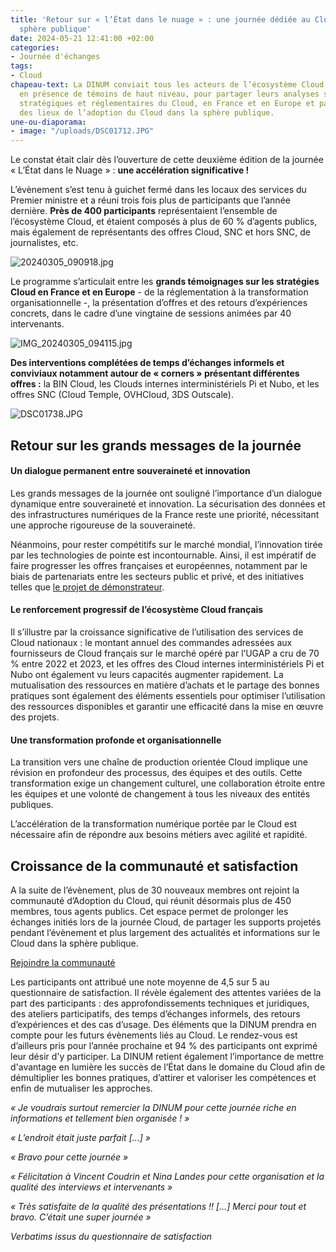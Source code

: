```yaml
---
title: 'Retour sur « l’État dans le nuage » : une journée dédiée au Cloud dans la
  sphère publique'
date: 2024-05-21 12:41:00 +02:00
categories:
- Journée d'échanges
tags:
- Cloud
chapeau-text: La DINUM conviait tous les acteurs de l’écosystème Cloud le 5 mars dernier,
  en présence de témoins de haut niveau, pour partager leurs analyses sur les évolutions
  stratégiques et réglementaires du Cloud, en France et en Europe et partager un état
  des lieux de l’adoption du Cloud dans la sphère publique.
une-ou-diaporama:
- image: "/uploads/DSC01712.JPG"
---
```


Le constat était clair dès l’ouverture de cette deuxième édition de la journée « L’État dans le Nuage » : **une accélération significative !** 

L’évènement s’est tenu à guichet fermé dans les locaux des services du Premier ministre et a réuni trois fois plus de participants que l’année dernière. **Près de 400 participants** représentaient l’ensemble de l’écosystème Cloud, et étaient composés à plus de 60 % d’agents publics, mais également de représentants des offres Cloud, SNC et hors SNC, de journalistes, etc.

![20240305_090918.jpg](/uploads/20240305_090918.jpg)

Le programme s’articulait entre les **grands témoignages sur les stratégies Cloud en France et en Europe** - de la réglementation à la transformation organisationnelle -, la présentation d’offres et des retours d’expériences concrets, dans le cadre d’une vingtaine de sessions animées par 40 intervenants.

![IMG_20240305_094115.jpg](/uploads/IMG_20240305_094115.jpg)

**Des interventions complétées de temps d’échanges informels et conviviaux notamment autour de « corners » présentant différentes offres :** la BIN Cloud, les Clouds internes interministériels Pi et Nubo, et les offres SNC (Cloud Temple, OVHCloud, 3DS Outscale).

![DSC01738.JPG](/uploads/DSC01738.JPG)

## **Retour sur les grands messages de la journée**

#### **Un dialogue permanent entre souveraineté et innovation**

Les grands messages de la journée ont souligné l’importance d’un dialogue dynamique entre souveraineté et innovation. La sécurisation des données et des infrastructures numériques de la France reste une priorité, nécessitant une approche rigoureuse de la souveraineté.

Néanmoins, pour rester compétitifs sur le marché mondial, l’innovation tirée par les technologies de pointe est incontournable. Ainsi, il est impératif de faire progresser les offres françaises et européennes, notamment par le biais de partenariats entre les secteurs public et privé, et des initiatives telles que [le projet de démonstrateur](https://www.numerique.gouv.fr/espace-presse/letat-publie-son-recueil-des-besoins-des-projets-informatiques-publics-en-matiere-de-cloud-de-confiance/).

#### **Le renforcement progressif de l’écosystème Cloud français**

Il s’illustre par la croissance significative de l’utilisation des services de Cloud nationaux : le montant annuel des commandes adressées aux fournisseurs de Cloud français sur le marché opéré par l’UGAP a cru de 70 % entre 2022 et 2023, et les offres des Cloud internes interministériels Pi et Nubo ont également vu leurs capacités augmenter rapidement.
La mutualisation des ressources en matière d’achats et le partage des bonnes pratiques sont également des éléments essentiels pour optimiser l’utilisation des ressources disponibles et garantir une efficacité dans la mise en œuvre des projets.

#### **Une transformation profonde et organisationnelle**

La transition vers une chaîne de production orientée Cloud implique une révision en profondeur des processus, des équipes et des outils. Cette transformation exige un changement culturel, une collaboration étroite entre les équipes et une volonté de changement à tous les niveaux des entités publiques.

L’accélération de la transformation numérique portée par le Cloud est nécessaire afin de répondre aux besoins métiers avec agilité et rapidité.

## **Croissance de la communauté et satisfaction**

A la suite de l’évènement, plus de 30 nouveaux membres ont rejoint la communauté d’Adoption du Cloud, qui réunit désormais plus de 450 membres, tous agents publics. Cet espace permet de prolonger les échanges initiés lors de la journée Cloud, de partager les supports projetés pendant l’évènement et plus largement des actualités et informations sur le Cloud dans la sphère publique.

[Rejoindre la communauté](https://www.numerique.gouv.fr/services/cloud/)

Les participants ont attribué une note moyenne de 4,5 sur 5 au questionnaire de satisfaction. Il révèle également des attentes variées de la part des participants : des approfondissements techniques et juridiques, des ateliers participatifs, des temps d’échanges informels, des retours d’expériences et des cas d’usage. 
Des éléments que la DINUM prendra en compte pour les futurs évènements liés au Cloud. Le rendez-vous est d’ailleurs pris pour l’année prochaine et 94 % des participants ont exprimé leur désir d'y participer. La DINUM retient également l’importance de mettre d'avantage en lumière les succès de l’État dans le domaine du Cloud afin de démultiplier les bonnes pratiques, d’attirer et valoriser les compétences et enfin de mutualiser les approches.

*« Je voudrais surtout remercier la DINUM pour cette journée riche en informations et tellement bien organisée ! »*

*« L’endroit était juste parfait […] »*

*« Bravo pour cette journée »* 

*« Félicitation à Vincent Coudrin et Nina Landes pour cette organisation et la qualité des interviews et intervenants »*

*« Très satisfaite de la qualité des présentations !! […] Merci pour tout et bravo. C’était une super journée »*

*Verbatims issus du questionnaire de satisfaction*
